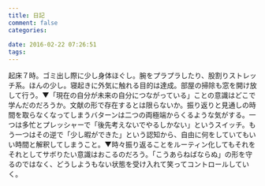 ```yaml
---
title: 日記
comment: false
categories:
   
date: 2016-02-22 07:26:51
tags:
---
```


起床７時。ゴミ出し際に少し身体ほぐし。腕をプラプラしたり、股割りストレッチ系。ほんの少し。寝起きに外気に触れる目的は達成。部屋の掃除も窓を開け放して行う。▼「現在の自分が未来の自分につながっている」ことの意識はどこで学んだのだろうか。文献の形で存在するとは限らないか。振り返りと見通しの時間を取らなくなってしまうバターンは二つの両極端からくるような気がする。一つは多忙とプレッシャーで「後先考えないでやるしかない」というスイッチ。もう一つはその逆で「少し暇ができた」という認知から、自由に何をしていてもいい時間と解釈してしまうこと。▼時々振り返ることをルーティン化してもそれをそれとしてサボりたい意識はおこるのだろう。「こうあらねばならぬ」の形を守るのではなく、どうしようもない状態を受け入れて笑ってコントロールしていく。